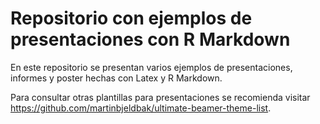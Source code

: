 # Repositorio con ejemplos de presentaciones con R Markdown

En este repositorio se presentan varios ejemplos de presentaciones, informes y poster hechas con Latex y R Markdown.

Para consultar otras plantillas para presentaciones se recomienda visitar https://github.com/martinbjeldbak/ultimate-beamer-theme-list.

